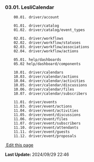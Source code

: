 ### 03.01. LesliCalendar
```
    00.01. driver/account 

    01.01. driver/catalog
    01.02. driver/catalog/event_types

    02.01. driver/workflows
    02.02. driver/workflow/statuses
    02.03. driver/workflow/associations
    02.04. driver/workflow/actions

    05.01. help/dashboards
    05.02 help/dashboard/components

    10.01. driver/calendars
    10.03. driver/calendar/actions 
    10.04. driver/calendar/activities 
    10.05. driver/calendar/discussions 
    10.06. driver/calendar/files
    10.07. driver/calendar/subscribers

    11.01. driver/events
    11.03. driver/event/actions 
    11.04. driver/event/activities 
    11.05. driver/event/discussions 
    11.06. driver/event/files 
    11.07. driver/event/subscribers
    11.10. driver/event/attendants
    11.11. driver/event/guests
    11.12. driver/event/proposals
```
<section class="lesli-documentation-footer">
    <p><a target="blank" href="https://github.com/LesliTech/LesliCalendar/tree/master/docs/database.md"><i class="ri-external-link-fill"></i>&nbsp;Edit this page</a><p/>
    <p><b>Last Update: </b>2024/09/29 22:46</p>
</section>
<!-- This code was automatically generated -->
<!-- to update this docs please run rake docs:build -->
